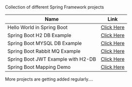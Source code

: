Collection of different Spring Framework projects

|Name|Link|
|--|--|
| Hello World in Spring Boot |[Click Here](https://github.com/atharvasiddhabhatti/Springboot-Playground/tree/main/springboot-hello-world)  |
|Spring Boot H2 DB Example |[Click Here](https://github.com/atharvasiddhabhatti/Springboot-Playground/tree/main/springboot-demo-h2) |
|Spring Boot MYSQL DB Example |[Click Here](https://github.com/atharvasiddhabhatti/Springboot-Playground/tree/main/springboot-demo-mysql)|
|Spring Boot Rabbit MQ Example |[Click Here](https://github.com/atharvasiddhabhatti/Springboot-Playground/tree/main/springboot-demo-activemq)|
|Spring Boot JWT Example with H2-DB|[Click Here](https://github.com/atharvasiddhabhatti/Springboot-Playground/tree/main/springboot-demo-h2-jwt)|
|Spring Boot Mapping Demo|[Click Here](https://github.com/atharvasiddhabhatti/Springboot-Playground/tree/main/springboot-demo-mapping)|

More projects are getting added regularly....
